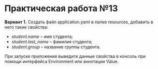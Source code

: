 # Практическая работа №13

**Вариант 1.**
Создать файл application.yaml в папке resources,
добавить в него такие свойства:

- *student.name* – имя студента;
- *student.last_name* – фамилия студента;
- *student.group* – название группы студента.

При запуске приложения выведите данные свойства в консоль при
помощи интерфейса Environment или аннотации Value.
